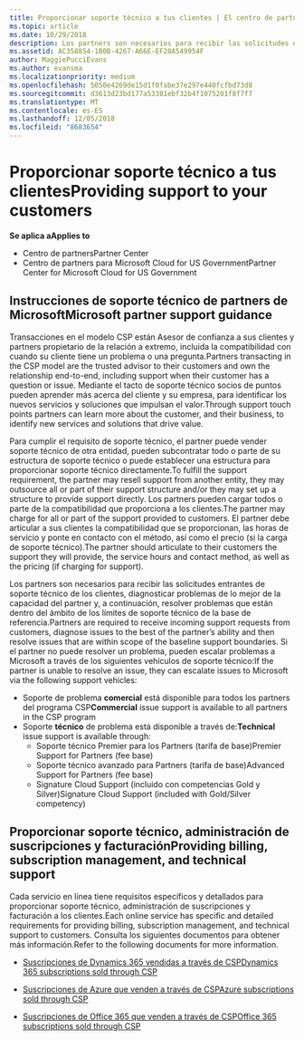 ```yaml
---
title: Proporcionar soporte técnico a tus clientes | El centro de partners
ms.topic: article
ms.date: 10/29/2018
description: Los partners son necesarios para recibir las solicitudes entrantes de soporte técnico de los clientes, diagnosticar problemas de lo mejor de la capacidad del partner y, a continuación, resolver problemas que están dentro del ámbito de los límites de soporte técnico de la base de referencia.
ms.assetid: AC358854-1B0B-4267-A66E-EF28A549954F
author: MaggiePucciEvans
ms.author: evansma
ms.localizationpriority: medium
ms.openlocfilehash: 5050e4269de15d1f0fabe37e297e440fcfbd73d8
ms.sourcegitcommit: d3613d23bd177a53381ebf32b4f1075201f8f7f7
ms.translationtype: MT
ms.contentlocale: es-ES
ms.lasthandoff: 12/05/2018
ms.locfileid: "8683654"
---
```

# <a name="providing-support-to-your-customers"></a><span data-ttu-id="f5592-103">Proporcionar soporte técnico a tus clientes</span><span class="sxs-lookup"><span data-stu-id="f5592-103">Providing support to your customers</span></span>

**<span data-ttu-id="f5592-104">Se aplica a</span><span class="sxs-lookup"><span data-stu-id="f5592-104">Applies to</span></span>**

-  <span data-ttu-id="f5592-105">Centro de partners</span><span class="sxs-lookup"><span data-stu-id="f5592-105">Partner Center</span></span>
-  <span data-ttu-id="f5592-106">Centro de partners para Microsoft Cloud for US Government</span><span class="sxs-lookup"><span data-stu-id="f5592-106">Partner Center for Microsoft Cloud for US Government</span></span>


## <a name="microsoft-partner-support-guidance"></a><span data-ttu-id="f5592-107">Instrucciones de soporte técnico de partners de Microsoft</span><span class="sxs-lookup"><span data-stu-id="f5592-107">Microsoft partner support guidance</span></span>

<span data-ttu-id="f5592-108">Transacciones en el modelo CSP están Asesor de confianza a sus clientes y partners propietario de la relación a extremo, incluida la compatibilidad con cuando su cliente tiene un problema o una pregunta.</span><span class="sxs-lookup"><span data-stu-id="f5592-108">Partners transacting in the CSP model are the trusted advisor to their customers and own the relationship end-to-end, including support when their customer has a question or issue.</span></span> <span data-ttu-id="f5592-109">Mediante el tacto de soporte técnico socios de puntos pueden aprender más acerca del cliente y su empresa, para identificar los nuevos servicios y soluciones que impulsan el valor.</span><span class="sxs-lookup"><span data-stu-id="f5592-109">Through support touch points partners can learn more about the customer, and their business, to identify new services and solutions that drive value.</span></span>

<span data-ttu-id="f5592-110">Para cumplir el requisito de soporte técnico, el partner puede vender soporte técnico de otra entidad, pueden subcontratar todo o parte de su estructura de soporte técnico o puede establecer una estructura para proporcionar soporte técnico directamente.</span><span class="sxs-lookup"><span data-stu-id="f5592-110">To fulfill the support requirement, the partner may resell support from another entity, they may outsource all or part of their support structure and/or they may set up a structure to provide support directly.</span></span>  <span data-ttu-id="f5592-111">Los partners pueden cargar todos o parte de la compatibilidad que proporciona a los clientes.</span><span class="sxs-lookup"><span data-stu-id="f5592-111">The partner may charge for all or part of the support provided to customers.</span></span> <span data-ttu-id="f5592-112">El partner debe articular a sus clientes la compatibilidad que se proporcionan, las horas de servicio y ponte en contacto con el método, así como el precio (si la carga de soporte técnico).</span><span class="sxs-lookup"><span data-stu-id="f5592-112">The partner should articulate to their customers the support they will provide, the service hours and contact method, as well as the pricing (if charging for support).</span></span> 

<span data-ttu-id="f5592-113">Los partners son necesarios para recibir las solicitudes entrantes de soporte técnico de los clientes, diagnosticar problemas de lo mejor de la capacidad del partner y, a continuación, resolver problemas que están dentro del ámbito de los límites de soporte técnico de la base de referencia.</span><span class="sxs-lookup"><span data-stu-id="f5592-113">Partners are required to receive incoming support requests from customers, diagnose issues to the best of the partner’s ability and then resolve issues that are within scope of the baseline support boundaries.</span></span> <span data-ttu-id="f5592-114">Si el partner no puede resolver un problema, pueden escalar problemas a Microsoft a través de los siguientes vehículos de soporte técnico:</span><span class="sxs-lookup"><span data-stu-id="f5592-114">If the partner is unable to resolve an issue, they can escalate issues to Microsoft via the following support vehicles:</span></span>

- <span data-ttu-id="f5592-115">Soporte de problema **comercial** está disponible para todos los partners del programa CSP</span><span class="sxs-lookup"><span data-stu-id="f5592-115">**Commercial** issue support is available to all partners in the CSP program</span></span>
-   <span data-ttu-id="f5592-116">Soporte **técnico** de problema está disponible a través de:</span><span class="sxs-lookup"><span data-stu-id="f5592-116">**Technical** issue support is available through:</span></span>
    -   <span data-ttu-id="f5592-117">Soporte técnico Premier para los Partners (tarifa de base)</span><span class="sxs-lookup"><span data-stu-id="f5592-117">Premier Support for Partners (fee base)</span></span>
    -   <span data-ttu-id="f5592-118">Soporte técnico avanzado para Partners (tarifa de base)</span><span class="sxs-lookup"><span data-stu-id="f5592-118">Advanced Support for Partners (fee base)</span></span>
    -   <span data-ttu-id="f5592-119">Signature Cloud Support (incluido con competencias Gold y Silver)</span><span class="sxs-lookup"><span data-stu-id="f5592-119">Signature Cloud Support (included with Gold/Silver competency)</span></span>

## <a name="providing-billing-subscription-management-and-technical-support"></a><span data-ttu-id="f5592-120">Proporcionar soporte técnico, administración de suscripciones y facturación</span><span class="sxs-lookup"><span data-stu-id="f5592-120">Providing billing, subscription management, and technical support</span></span> 

<span data-ttu-id="f5592-121">Cada servicio en línea tiene requisitos específicos y detallados para proporcionar soporte técnico, administración de suscripciones y facturación a los clientes.</span><span class="sxs-lookup"><span data-stu-id="f5592-121">Each online service has specific and detailed requirements for providing billing, subscription management, and technical support to customers.</span></span> <span data-ttu-id="f5592-122">Consulta los siguientes documentos para obtener más información.</span><span class="sxs-lookup"><span data-stu-id="f5592-122">Refer to the following documents for more information.</span></span>

-   [<span data-ttu-id="f5592-123">Suscripciones de Dynamics 365 vendidas a través de CSP</span><span class="sxs-lookup"><span data-stu-id="f5592-123">Dynamics 365 subscriptions sold through CSP</span></span>](https://www.microsoftpartnercommunity.com/t5/CSP/Microsoft-Partner-Support-Guidance/m-p/5262#M30)

-   [<span data-ttu-id="f5592-124">Suscripciones de Azure que venden a través de CSP</span><span class="sxs-lookup"><span data-stu-id="f5592-124">Azure subscriptions sold through CSP</span></span>](https://www.microsoftpartnercommunity.com/t5/CSP/Microsoft-Partner-Support-Guidance/m-p/5263#M31)

-   [<span data-ttu-id="f5592-125">Suscripciones de Office 365 que venden a través de CSP</span><span class="sxs-lookup"><span data-stu-id="f5592-125">Office 365 subscriptions sold through CSP</span></span>](https://www.microsoftpartnercommunity.com/t5/CSP/Microsoft-Partner-Support-Guidance/m-p/5264#M32)



 

 



